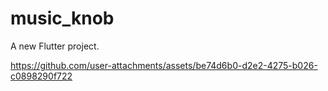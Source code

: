 # music_knob

A new Flutter project.



https://github.com/user-attachments/assets/be74d6b0-d2e2-4275-b026-c0898290f722

